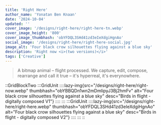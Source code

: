 ```yaml
---
title: 'Right Here'
author_name: 'Yonatan Ben Knaan'
date: '2024-10-04'
updated: ''
cover_image: '/designs/right-here/right-here-tn.webp'
cover_image_height: '800'
cover_image_thumbhash: 'obYFDQL3SHd41zd3eIeXdgiHgnAo'
social_image: '/designs/right-here/right-here-social.jpg'
image_alt: 'Four black crow silhouettes flying against a blue sky'
description: 'Right now <i>(two versions)</i>'
tags: ['Creative']
---
```


> A bitmap animal – flight processed. We capture, edit, compose, rearrange and call it true – it's hyperreal, it's everynowhere.

::GridBlockTwo
:::GridUnit
::::lazy-img{src="/designs/right-here/right-now.webp" thumbhash="obYBBQDn1wn2mDmlipyJ3Bj2hmFv" alt="Four black crow silhouettes flying against a blue sky" desc="Birds in flight - digitally composed V1"}
::::
:::
:::GridUnit
::::lazy-img{src="/designs/right-here/right-here.webp" thumbhash="obYFDQL3SHd41zd3eIeXdgiHgnAo" alt="Four black crow silhouettes flying against a blue sky" desc="Birds in flight - digitally composed V2"}
::::
:::
::
